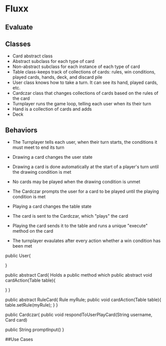 # Fluxx

## Evaluate



## Classes

* Card abstract class
* Abstract subclass for each type of card
* Non-abstract subclass for each instance of each type of card
* Table class-keeps track of collections of cards: rules, win conditions, played cards, hands, deck, and discard pile
* User class knows how to take a turn. It can see its hand, played cards, etc.
* Cardczar class that changes collections of cards based on the rules of the card
* Turnplayer runs the game loop, telling each user when its their turn
* Hand is a collection of cards and adds  
* Deck

## Behaviors

* The Turnplayer tells each user, when their turn starts, the conditions it must meet to end its turn

* Drawing a card changes the user state
* Drawing a card is done automatically at the start of a player's turn until the drawing condition is met
* No cards may be played when the drawing condition is unmet
* The Cardczar prompts the user for a card to be played until the playing condition is met
* Playing a card changes the table state
* The card is sent to the Cardczar, which "plays" the card
* Playing the card sends it to the table and runs a unique "execute" method on the card
* The turnplayer evaulates after every action whether a win condition has been met


public User{
	
}


public abstract Card{
Holds a public method which 
	public abstract void cardAction(Table table){
  
  }
}

public abstract RuleCard{
	Rule myRule;
	public void cardAction(Table table){
  	table.setRule(myRule);
  }
}

public Cardczar{
	public void respondToUserPlayCard(String username, Card card)
  
  public String promptInput()
}


##Use Cases




